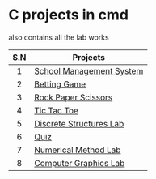 # C projects in cmd

also contains all the lab works

| S.N | Projects                                                                                               |
| :-: | ------------------------------------------------------------------------------------------------------ |
|  1  | [School Management System](https://github.com/sthsuyash/C-projects/tree/main/school-Management-System) |
|  2  | [Betting Game](https://github.com/sthsuyash/C-projects/tree/main/Betting_game)                         |
|  3  | [Rock Paper Scissors](https://github.com/sthsuyash/C-projects/tree/main/rock-paper-scissors)           |
|  4  | [Tic Tac Toe](https://github.com/sthsuyash/C-projects/tree/main/tic-tac-toe)                           |
|  5  | [Discrete Structures Lab](https://github.com/sthsuyash/C-projects/tree/main/DS_lab)                    |
|  6  | [Quiz](https://github.com/sthsuyash/C-projects/tree/main/Quiz_C)                                       |
|  7  | [Numerical Method Lab](https://github.com/sthsuyash/C-projects/tree/main/Numerical_Method)             |
|  8  | [Computer Graphics Lab](https://github.com/sthsuyash/C-projects/tree/main/Computer_Graphics)           |
